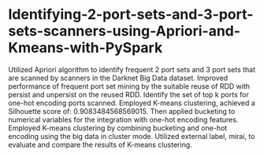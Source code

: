 # Identifying-2-port-sets-and-3-port-sets-scanners-using-Apriori-and-Kmeans-with-PySpark


Utilized Apriori algorithm to identify frequent 2 port sets and 3 port sets that are scanned by scanners in the Darknet Big Data dataset.
Improved performance of frequent port set mining by the suitable reuse of RDD with persist and unpersist on the reused RDD.
Identify the set of top k ports for one-hot encoding ports scanned.
Employed K-means clustering, achieved a Silhouette score of: 0.9083484568569015.
Then applied bucketing to numerical variables for the integration with one-hot encoding features.
Employed K-means clustering by combining bucketing and one-hot encoding using the big data in cluster mode.
Utilized external label, mirai, to evaluate and compare the results of K-means clustering.
